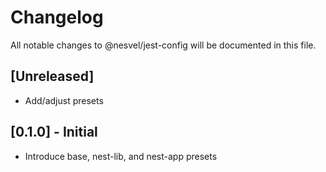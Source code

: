 # Changelog

All notable changes to @nesvel/jest-config will be documented in this file.

## [Unreleased]

- Add/adjust presets

## [0.1.0] - Initial

- Introduce base, nest-lib, and nest-app presets
